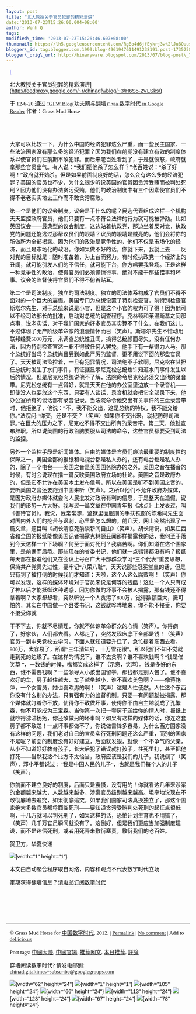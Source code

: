 ```yaml
--- 
layout: post 
title: "北大教授关于官员犯罪的精彩演讲" 
date:'2013-07-23T15:26:00.004+08:00' 
author: Wenh Q
tags:
modified\_time: '2013-07-23T15:26:46.607+08:00' 
thumbnail: https://lh5.googleusercontent.com/RgBo4d6jfEykrj3wk2lJu8OuusJ0vvgHmHOMaUS3NBQ5v9MSBoEHoc91Yiar7xL2mY9LTkxR3w7Vun3s-CLgkLlLjChQG\_Pk7kIiG5WDBDN0LcdZN5E=s72-c
blogger\_id: tag:blogger.com,1999:blog-4961947611491238191.post-1735258107229413952
blogger\_orig\_url: http://binaryware.blogspot.com/2013/07/blog-post\_7208.html
---
```

<div
style="color: black; direction: ltr; font-family: &quot;Arial&quot;; font-size: 11pt; margin-bottom: 0; margin-left: 7.5pt; margin-right: 7.5pt; margin-top: 0; padding: 0;">

<span
style="color: #0000ee; font-family: &quot;Verdana&quot;; text-decoration: underline;">[

北大教授关于官员犯罪的精彩演讲](http://feedproxy.google.com/~r/chinagfwblog/~3/H6S5-2VLSks/)</span>

</div>

<div
style="color: black; direction: ltr; font-family: &quot;Arial&quot;; font-size: 11pt; margin-bottom: 0; margin-left: 7.5pt; margin-right: 7.5pt; margin-top: 0; padding-bottom: 8pt; padding-left: 0; padding-right: 0; padding-top: 0;">

<span style="font-family: &quot;Verdana&quot;;">于 12-6-20 通过
</span><span
style="color: #0000ee; font-family: &quot;Verdana&quot;; text-decoration: underline;">["GFW
Blog(功夫网与翻墙)" via 数字时代 in Google
Reader](http://feeds2.feedburner.com/chinagfwblog)</span><span
style="font-family: &quot;Verdana&quot;;"> 作者：Grass Mud Horse</span>

</div>

<div
style="color: black; direction: ltr; font-family: &quot;Arial&quot;; font-size: 11pt; height: 11pt; margin-bottom: 0; margin-left: 7.5pt; margin-right: 7.5pt; margin-top: 0; padding: 0;">

<span style="font-family: &quot;Verdana&quot;;"></span>

</div>

<div
style="color: black; direction: ltr; font-family: &quot;Arial&quot;; font-size: 11pt; margin-bottom: 0; margin-left: 7.5pt; margin-right: 7.5pt; margin-top: 0; padding: 0;">

<span
style="font-family: &quot;Verdana&quot;;">大家可以比较一下，为什么中国的经济犯罪这么严重，而一些民主国家、一些法治国家没有那么多的经济犯罪？因为我们在前期没有建立有效的制度体系以使官员们在前期不敢犯罪。而后来老百姓看到了，于是就愤怒，政府就拿那些官员出气。有人说：“我们把他杀了怎么样？”老百姓说：“杀了好啊！”政府就开始杀。但是如果前面制度好的话，怎么会有这么多的经济犯罪？美国的官员也不少，为什么很少听说美国的官员因贪污受贿而被判处死刑？因为他们没有办法贪污受贿，他们的政治制度中有三个因素使官员们不得不老老实实地去工作而不敢贪污腐败。</span>

</div>

<div
style="color: black; direction: ltr; font-family: &quot;Arial&quot;; font-size: 11pt; margin-bottom: 0; margin-left: 7.5pt; margin-right: 7.5pt; margin-top: 0; padding: 0;">

<span
style="font-family: &quot;Verdana&quot;;">第一个是他们的议会制度。议会是干什么的呢？民选代表组成这样一个机构天天监控政府官员，他们只要有一点不符合法律的行为就可能被弹劾。比如英国议会——最典型的议会制度，这边站着执政党，那边坐着反对党，执政党的问题还能逃过那帮议员们的眼睛？议员的眼睛是贼亮的，他们会将你的所做所为全部揭露。因为他们的政治是竞争性的，他们不仅是市场化的经济，而且是市场化的政治。你如果做不好的话，你就下来，我就上去——反对党的目标就是：随时准备着，为上台而努力。有时候执政党一个经济上的丑闻，就可能引发人们的不信任，就可能下台，你方唱罢我登场。正是这样一种竞争性的政治，使得官员们必须谨慎行事，绝对不能干那些错事和坏事。议会的监督使得官员们不得不俯首贴耳。</span>

</div>

<div
style="color: black; direction: ltr; font-family: &quot;Arial&quot;; font-size: 11pt; margin-bottom: 0; margin-left: 7.5pt; margin-right: 7.5pt; margin-top: 0; padding: 0;">

<span
style="font-family: &quot;Verdana&quot;;">第二个是司法制度，独立的司法制度。独立的司法体系构成了官员们不得不面对的一个巨大的震慑。美国专门为总统设置了特别检查官，前特别检查官斯塔尔先生，对于总统来说是小官，但是这个小官的权力可了得！因为他可以不经司法部长的批准，启动对总统的调查程序。克林顿和莱温斯基之间那点事，说老实话，对于我们国家的好多官员其实算不了什么，在我们这儿，不过体现了无产阶级革命家的浪漫情怀而已（笑声）。斯塔尔先生不惜动用联邦经费5000万元，来调查总统性丑闻，搞得总统颜面尽失，没有任何办法，因为特别检查官这一职不得被任何人罢免，他手下有一帮得力人马。那个总统好当吗？总统尚且受到如此严厉的监督，更不用说下面的那些官员了。天天被司法监控着，一旦有犯罪情况，司法绝不手软啊。尼克松在其担任总统时发生了水门事件，有证据显示尼克松总统也许知道水门事件发生以后的情况。但是尼克松总统说他不了解，法院命令尼克松必须交出他的录音带。尼克松总统有一点僻好，就是天天在他的办公室里边放一个录音机——即使没人也要放这个东西，只要有人谈话，录音机就会把它全部录下来，他办公室所有的谈话都有录音记录。当法院命令他交出有关事件的三盘录音带时，他拒绝了，他说：“不，我不能交出，这是总统的特权，我不能交给你。”法院问:“你交，还是不交？（笑声）如果你不交出来，就犯防碍司法罪。”在巨大的压力之下，尼克松不得不交出所有的录音带。第二天，他就宣布辞职。所以说美国的行政首脑要服从司法的命令，这些官员都要受到司法的监控。</span>

</div>

<div
style="color: black; direction: ltr; font-family: &quot;Arial&quot;; font-size: 11pt; margin-bottom: 0; margin-left: 7.5pt; margin-right: 7.5pt; margin-top: 0; padding: 0;">

<span
style="font-family: &quot;Verdana&quot;;">另外一个监控手段是新闻媒体。自由的媒体是官员们廉洁最重要的制度性的保障之一。美国全部的报纸和电视台都是私人办的，还有电台也是私人办的，除了一个电台——美国之音是美国国务院办的之外。美国之音在播音的时候，有时会说现在播一篇反映美国政府立场的社论。美国之音是政府办的，但是它不允许在美国本土发布信号，所以在美国是听不到美国之音的，要听美国之音还要跑到中国来听（笑声）。之所以他们不允许政府办媒体，是因为政府办媒体就会向人民批发对政府有利的信息，于是整天在造假，说我们的形势一片大好。我写过一篇文章在中国青年报《冰点》上发表过，叫《善待官员》。我说，我常常想，监狱里面服刑的手扶铁窗的陈希同先生面对国内外人们的挖苦与讽刺，心里是怎么想的。前几天，网上突然出现了一篇文章，题目叫《胡长清临死前谈新闻自由》（笑声）。胡长清说，如果江西省和全国的报纸能像美国记者揭露克林顿丑闻那样揭露我的话，我何至于落到今天这样一个下场啊？何至于面对死刑？我痛苦啊。你们知道在这个国家里，是前倨而后恭。那些现在的省委书记，他们就一点错误都没有吗？报纸每天都在报道他们又在会议上号召广大干部群众学习“三个代表”重要思想，保持共产党员先进性，要牢记“八荣八耻”，天天说那些冠冕堂皇的话，但是只有到了被打倒的时候我们才知道：天啦，这个人这么腐败啊！（笑声）你可以发现，这样的媒体环境对于官员来说是何等的残酷！这让一个人只有成了神以后才能抵御这种诱惑，因为你做的坏事不会被人揭露，那有钱还不得拿着啊？大家想想看，突然听说一个人贪污了800万，觉得数额巨大，挺可怕的，其实在中国做一个县委书记，这钱就哗哗地来，你不能不接受，你要不接受你就</span>

</div>

<div
style="color: black; direction: ltr; font-family: &quot;Arial&quot;; font-size: 11pt; margin-bottom: 0; margin-left: 7.5pt; margin-right: 7.5pt; margin-top: 0; padding: 0;">

<span
style="font-family: &quot;Verdana&quot;;">干不下去，你就不尽情理，你就不体谅革命群众的心情（笑声）。你得病了，好家伙，人们都去看。人都走了，突然发现床底下全部是钱！（笑声）官员一到中央党校去学习，下面人就知道要升迁了，急忙提着东西去看。800万，太容易了，所谓“三年清知府，十万雪花银”。所以他们不知不觉就走到死的边缘了。在这样的情况下，谁不去贪啊？谁不喜欢钱啊？“钱是催笑草
”，一数钱的时候，嘴都笑成这样了（示意，笑声）。钱是多好的东西，谁不需要钱啊？一些领导人小孩出国留学，那钱都是别人包了。谁不喜欢好的车，房子越住越大、车子越坐越小，谁不喜欢美色啊？——像蒋艳萍，一个女官员，她也喜欢男的啊！（笑声）这是人性使然。人性这个东西你没有什么别的办法，只有强有力的监督机制。只要一有问题就被揭露，那个媒体就盯着你不放，使得你不敢做坏事，使得你不由自主地就成了孔繁森，你不可能成为王宝森。当你第一次把一套房子送给你的情人时，报纸上就吵得沸沸扬扬，你还敢做另的坏事吗？如果有这样的媒体的话，你连这套房子都不敢送！一点坏事都做不了，你说做雷锋多容易，为什么西方国家没有这样的问题，我们老对自己的官员实行死刑问题还这么严重，而别的国家不是呢？前面的制度没有好好建立，后面就发狠，就像一个不争气的父亲，从小不知道好好教育孩子，长大后犯了错误就打孩子，往死里打，甚至把他打死——当然我这个比方不太恰当，政府应该是我们的儿子，我说倒了（笑声），邓小平都说过：“我是中国人民的儿子”，也就是我们每个人的儿子（笑声）。</span>

</div>

<div
style="color: black; direction: ltr; font-family: &quot;Arial&quot;; font-size: 11pt; margin-bottom: 0; margin-left: 7.5pt; margin-right: 7.5pt; margin-top: 0; padding: 0;">

<span
style="font-family: &quot;Verdana&quot;;">你前面不建立良好的制度，后面只是震慑，没有用的！你就看这几年来涉案的金额越来越大，人数越来越多，涉案官员级别越来越高。坦率地说现在不敢彻底地去追究，如果彻底追究，如果我们国家司法真换独立了，那这个国家绝大多数官员都将面临死刑——要知道贪污受贿判处死刑的起征点很低啊，十几万就可以判死刑了，如果这样的话，恐怕计划生育也不用搞了，（笑声）几千万官员瞬间就没有了。这倒好，但是我们更应当加强制度建设，而不是迷信死刑，或者用死弄来敷衍塞责，敷衍我们的老百姓。</span>

</div>

<div
style="color: black; direction: ltr; font-family: &quot;Arial&quot;; font-size: 11pt; margin-bottom: 0; margin-left: 7.5pt; margin-right: 7.5pt; margin-top: 0; padding: 0;">

<span style="font-family: &quot;Verdana&quot;;">贺卫方，华夏快递</span>

</div>

<div
style="color: black; direction: ltr; font-family: &quot;Arial&quot;; font-size: 11pt; margin-bottom: 0; margin-left: 7.5pt; margin-right: 7.5pt; margin-top: 0; padding: 0;">

![](https://lh5.googleusercontent.com/RgBo4d6jfEykrj3wk2lJu8OuusJ0vvgHmHOMaUS3NBQ5v9MSBoEHoc91Yiar7xL2mY9LTkxR3w7Vun3s-CLgkLlLjChQG_Pk7kIiG5WDBDN0LcdZN5E){width="1"
height="1"}

</div>

<div
style="color: black; direction: ltr; font-family: &quot;Arial&quot;; font-size: 11pt; margin-bottom: 0; margin-left: 7.5pt; margin-right: 7.5pt; margin-top: 0; padding: 0;">

<span
style="font-family: &quot;Verdana&quot;;">本文由自动聚合程序取自网络，内容和观点不代表数字时代立场</span>

</div>

<div
style="color: black; direction: ltr; font-family: &quot;Arial&quot;; font-size: 11pt; margin-bottom: 0; margin-left: 7.5pt; margin-right: 7.5pt; margin-top: 0; padding: 0;">

<span
style="font-family: &quot;Verdana&quot;;">定期获得翻墙信息？</span><span
style="color: #0000ee; font-family: &quot;Verdana&quot;; text-decoration: underline;">[请电邮订阅数字时代](http://eepurl.com/mstlf)</span>

</div>

<div
style="color: black; direction: ltr; font-family: &quot;Arial&quot;; font-size: 11pt; height: 11pt; margin-bottom: 0; margin-left: 7.5pt; margin-right: 7.5pt; margin-top: 0; padding: 0;">

<span
style="color: #0000ee; font-family: &quot;Verdana&quot;; text-decoration: underline;">[](http://eepurl.com/mstlf)</span>

</div>

<div
style="color: black; direction: ltr; font-family: &quot;Arial&quot;; font-size: 11pt; height: 11pt; margin-bottom: 0; margin-left: 7.5pt; margin-right: 7.5pt; margin-top: 0; padding: 0;">

<span
style="color: #0000ee; font-family: &quot;Verdana&quot;; text-decoration: underline;">[](http://eepurl.com/mstlf)</span>

</div>

<div
style="color: black; direction: ltr; font-family: &quot;Arial&quot;; font-size: 11pt; height: 11pt; margin-bottom: 0; margin-left: 7.5pt; margin-right: 7.5pt; margin-top: 0; padding: 0;">

<span
style="color: #0000ee; font-family: &quot;Verdana&quot;; text-decoration: underline;">[](http://eepurl.com/mstlf)</span>

</div>

------------------------------------------------------------------------

<div
style="color: black; direction: ltr; font-family: &quot;Arial&quot;; font-size: 11pt; margin-bottom: 0; margin-left: 7.5pt; margin-right: 7.5pt; margin-top: 0; padding: 0;">

<span style="font-family: &quot;Verdana&quot;;">© Grass Mud Horse for
</span><span
style="color: #0000ee; font-family: &quot;Verdana&quot;; text-decoration: underline;">[中国数字时代](https://caonima.info/chinese)</span><span
style="font-family: &quot;Verdana&quot;;">, 2012. | </span><span
style="color: #0000ee; font-family: &quot;Verdana&quot;; text-decoration: underline;">[Permalink](https://caonima.info/chinese/2012/06/%e5%8c%97%e5%a4%a7%e6%95%99%e6%8e%88%e5%85%b3%e4%ba%8e%e5%ae%98%e5%91%98%e7%8a%af%e7%bd%aa%e7%9a%84%e7%b2%be%e5%bd%a9%e6%bc%94%e8%ae%b2/)</span><span
style="font-family: &quot;Verdana&quot;;"> | </span><span
style="color: #0000ee; font-family: &quot;Verdana&quot;; text-decoration: underline;">[No
comment](https://caonima.info/chinese/2012/06/%e5%8c%97%e5%a4%a7%e6%95%99%e6%8e%88%e5%85%b3%e4%ba%8e%e5%ae%98%e5%91%98%e7%8a%af%e7%bd%aa%e7%9a%84%e7%b2%be%e5%bd%a9%e6%bc%94%e8%ae%b2/#comments)</span><span
style="font-family: &quot;Verdana&quot;;"> | Add to </span><span
style="color: #0000ee; font-family: &quot;Verdana&quot;; text-decoration: underline;">[del.icio.us](http://del.icio.us/post?url=https://caonima.info/chinese/2012/06/%E5%8C%97%E5%A4%A7%E6%95%99%E6%8E%88%E5%85%B3%E4%BA%8E%E5%AE%98%E5%91%98%E7%8A%AF%E7%BD%AA%E7%9A%84%E7%B2%BE%E5%BD%A9%E6%BC%94%E8%AE%B2/&title=%E5%8C%97%E5%A4%A7%E6%95%99%E6%8E%88%E5%85%B3%E4%BA%8E%E5%AE%98%E5%91%98%E7%8A%AF%E7%BD%AA%E7%9A%84%E7%B2%BE%E5%BD%A9%E6%BC%94%E8%AE%B2)</span>

</div>

<div
style="color: black; direction: ltr; font-family: &quot;Arial&quot;; font-size: 11pt; margin-bottom: 0; margin-left: 7.5pt; margin-right: 7.5pt; margin-top: 0; padding: 0;">

<span style="font-family: &quot;Verdana&quot;;">Post tags: </span><span
style="color: #0000ee; font-family: &quot;Verdana&quot;; text-decoration: underline;">[中國大陸](https://caonima.info/chinese/tag/%e4%b8%ad%e5%9c%8b%e5%a4%a7%e9%99%b8/?category=10466)</span><span
style="font-family: &quot;Verdana&quot;;">, </span><span
style="color: #0000ee; font-family: &quot;Verdana&quot;; text-decoration: underline;">[中國官場](https://caonima.info/chinese/tag/%e4%b8%ad%e5%9c%8b%e5%ae%98%e5%a0%b4/?category=10466)</span><span
style="font-family: &quot;Verdana&quot;;">, </span><span
style="color: #0000ee; font-family: &quot;Verdana&quot;; text-decoration: underline;">[推荐网文](https://caonima.info/chinese/tag/%e6%8e%a8%e8%8d%90%e7%bd%91%e6%96%87/?category=10466)</span><span
style="font-family: &quot;Verdana&quot;;">, </span><span
style="color: #0000ee; font-family: &quot;Verdana&quot;; text-decoration: underline;">[本日推荐](https://caonima.info/chinese/tag/%e6%9c%ac%e6%97%a5%e6%8e%a8%e8%8d%90/?category=10466)</span><span
style="font-family: &quot;Verdana&quot;;">, </span><span
style="color: #0000ee; font-family: &quot;Verdana&quot;; text-decoration: underline;">[評論](https://caonima.info/chinese/tag/%e8%a9%95%e8%ab%96/?category=10466)</span>

</div>

<div
style="color: black; direction: ltr; font-family: &quot;Arial&quot;; font-size: 11pt; margin-bottom: 0; margin-left: 7.5pt; margin-right: 7.5pt; margin-top: 0; padding: 0;">

<span style="font-family: &quot;Verdana&quot;;">穿墙阅读数字时代?
请发电邮到: </span><span
style="color: #0000ee; font-family: &quot;Verdana&quot;; text-decoration: underline;">[chinadigitaltimes+subscribe@googlegroups.com](mailto:chinadigitaltimes%2Bsubscribe@googlegroups.com)</span>

</div>

<div
style="color: black; direction: ltr; font-family: &quot;Arial&quot;; font-size: 11pt; margin-bottom: 0; margin-left: 7.5pt; margin-right: 7.5pt; margin-top: 0; padding: 0;">

![](https://lh6.googleusercontent.com/3R4apedhq9h7n63gT2vyfjZawirVfE84291ylTPXyuiJVwFKCdq8VnjJE6qNTMREPFMvETPJGzRTlO3-HGrNRlB_ECLEL4LbXV7-wL_QpS7sfXqdA_Y){width="62"
height="24"}<span
style="font-family: &quot;Verdana&quot;;"> </span>![](https://lh3.googleusercontent.com/j-v8Q1Zpy60y0C6sh04CINo5cxzs8fp4XfzsGz6Me8-ruDIY8G5zWkncUBrhXMzaQN7-bs74eTTRwRxogdLoBiXO6Xxb5zuroiHHJ3eRL3nWij3cVoo){width="1"
height="1"}<span
style="font-family: &quot;Verdana&quot;;"> </span>![](https://lh6.googleusercontent.com/utPjmm4Vfxxgf88HrdG2GG89uP-Sxjz28nbFSlfsebEUKoogeegmTySoFIlb9wqbKLCRtnTlNTJBb41dS7YzFXgtR9NsvyieEwjJCKDvI0vpBudGx5k){width="105"
height="24"}<span
style="font-family: &quot;Verdana&quot;;"> </span>![](https://lh3.googleusercontent.com/_2plvTLlxdDjj_oEmLeiHBmq3rU5t1h62oSi9BdvDxCD02t7Dn66EYcPIdDbD3QQc9HSSXB-tTw1oR6GVjVZvk14B46pqS9sRGboHV_sqNvE9LouCTA){width="66"
height="24"}<span
style="font-family: &quot;Verdana&quot;;"> </span>![](https://lh6.googleusercontent.com/732t0g_pnwhUWFpfWPAvDa42AdlRnmtvEiW8Cnanme6z_xmeU8PBCV3TLnOFw1mVWcutWX4wsG9y-rP9EKnxFW89-gxRILiZ4VkImObykHbQcwg9AxI){width="113"
height="24"}<span
style="font-family: &quot;Verdana&quot;;"> </span>![](https://lh5.googleusercontent.com/hJ4_0uesRAFjI9S-3jtrh0dXnx-wcais3H1qPLWo6uECoKO0vPaLS3SkrKbdPkKPOD5z7xJvXVB5uIe1dS2CSKNyQQqr7RxsJkePhGGVEmYJz8_rs4s){width="123"
height="24"}<span
style="font-family: &quot;Verdana&quot;;"> </span>![](https://lh6.googleusercontent.com/MZQqTBGVpDsGKbfshZNfgp9TChuNCrIdT50ZV33rh2-r4Sa1p3eYcPbTKEnRIRgsQ6DRIpTAA5W10mmnRo9eqHdBeZd9yu8JcsCMGR3yd5WzUZnDaio){width="67"
height="24"}<span
style="font-family: &quot;Verdana&quot;;"> </span>![](https://lh5.googleusercontent.com/7DycWxMGTqNoA-gP-FkWYLwlkq11UYjJRVxgXStFeBLylAlOMEyaBoVIs0jmMsPWZIbApbtrgywrawK3kvpvrDVYBUruZZx9r_rRt060xKUTC4bW3GU){width="78"
height="24"}

</div>
